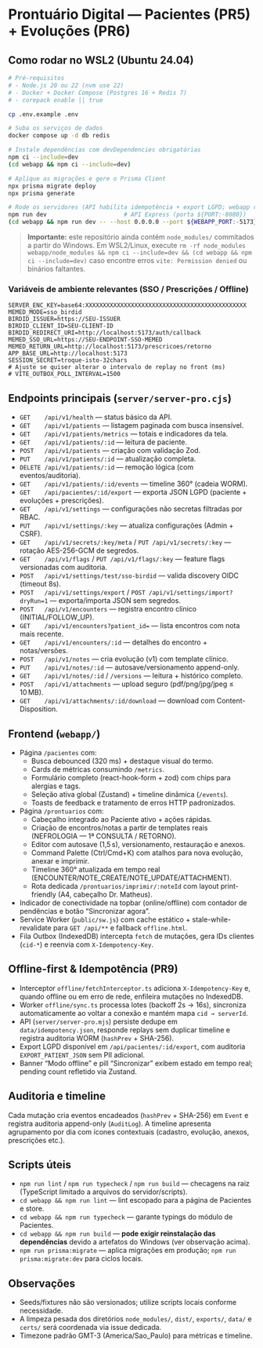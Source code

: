 # Prontuário Digital — Pacientes (PR5) + Evoluções (PR6)

## Como rodar no WSL2 (Ubuntu 24.04)

```bash
# Pré-requisitos
# - Node.js 20 ou 22 (nvm use 22)
# - Docker + Docker Compose (Postgres 16 + Redis 7)
# - corepack enable || true

cp .env.example .env

# Suba os serviços de dados
docker compose up -d db redis

# Instale dependências com devDependencies obrigatórias
npm ci --include=dev
(cd webapp && npm ci --include=dev)

# Aplique as migrações e gere o Prisma Client
npx prisma migrate deploy
npx prisma generate

# Rode os servidores (API habilita idempotência + export LGPD; webapp registra Service Worker)
npm run dev                      # API Express (porta ${PORT:-8080})
(cd webapp && npm run dev -- --host 0.0.0.0 --port ${WEBAPP_PORT:-5173})
```

> **Importante:** este repositório ainda contém `node_modules/` commitados a partir do Windows.
> Em WSL2/Linux, execute `rm -rf node_modules webapp/node_modules && npm ci --include=dev && (cd webapp && npm ci --include=dev)`
> caso encontre erros `vite: Permission denied` ou binários faltantes.

### Variáveis de ambiente relevantes (SSO / Prescrições / Offline)

```
SERVER_ENC_KEY=base64:XXXXXXXXXXXXXXXXXXXXXXXXXXXXXXXXXXXXXXXXXXXXXX
MEMED_MODE=sso_birdid
BIRDID_ISSUER=https://SEU-ISSUER
BIRDID_CLIENT_ID=SEU-CLIENT-ID
BIRDID_REDIRECT_URI=http://localhost:5173/auth/callback
MEMED_SSO_URL=https://SEU-ENDPOINT-SSO-MEMED
MEMED_RETURN_URL=http://localhost:5173/prescricoes/retorno
APP_BASE_URL=http://localhost:5173
SESSION_SECRET=troque-isto-32chars
# Ajuste se quiser alterar o intervalo de replay no front (ms)
# VITE_OUTBOX_POLL_INTERVAL=1500
```

## Endpoints principais (`server/server-pro.cjs`)

- `GET    /api/v1/health` — status básico da API.
- `GET    /api/v1/patients` — listagem paginada com busca insensível.
- `GET    /api/v1/patients/metrics` — totais e indicadores da tela.
- `GET    /api/v1/patients/:id` — leitura de paciente.
- `POST   /api/v1/patients` — criação com validação Zod.
- `PUT    /api/v1/patients/:id` — atualização completa.
- `DELETE /api/v1/patients/:id` — remoção lógica (com eventos/auditoria).
- `GET    /api/v1/patients/:id/events` — timeline 360° (cadeia WORM).
- `GET    /api/pacientes/:id/export` — exporta JSON LGPD (paciente + evoluções + prescrições).
- `GET    /api/v1/settings` — configurações não secretas filtradas por RBAC.
- `PUT    /api/v1/settings/:key` — atualiza configurações (Admin + CSRF).
- `GET    /api/v1/secrets/:key/meta` / `PUT /api/v1/secrets/:key` — rotação AES-256-GCM de segredos.
- `GET    /api/v1/flags` / `PUT /api/v1/flags/:key` — feature flags versionadas com auditoria.
- `POST   /api/v1/settings/test/sso-birdid` — valida discovery OIDC (timeout 8s).
- `POST   /api/v1/settings/export` / `POST /api/v1/settings/import?dryRun=1` — exporta/importa JSON sem segredos.
- `POST   /api/v1/encounters` — registra encontro clínico (INITIAL/FOLLOW_UP).
- `GET    /api/v1/encounters?patient_id=` — lista encontros com nota mais recente.
- `GET    /api/v1/encounters/:id` — detalhes do encontro + notas/versões.
- `POST   /api/v1/notes` — cria evolução (v1) com template clínico.
- `PUT    /api/v1/notes/:id` — autosave/versionamento append-only.
- `GET    /api/v1/notes/:id` / `/versions` — leitura + histórico completo.
- `POST   /api/v1/attachments` — upload seguro (pdf/png/jpg/jpeg ≤ 10 MB).
- `GET    /api/v1/attachments/:id/download` — download com Content-Disposition.

## Frontend (`webapp/`)

- Página `/pacientes` com:
  - Busca debounced (320 ms) + destaque visual do termo.
  - Cards de métricas consumindo `/metrics`.
  - Formulário completo (react-hook-form + zod) com chips para alergias e tags.
  - Seleção ativa global (Zustand) + timeline dinâmica (`/events`).
  - Toasts de feedback e tratamento de erros HTTP padronizados.
- Página `/prontuarios` com:
  - Cabeçalho integrado ao Paciente ativo + ações rápidas.
  - Criação de encontros/notas a partir de templates reais (NEFROLOGIA — 1ª CONSULTA / RETORNO).
  - Editor com autosave (1,5 s), versionamento, restauração e anexos.
  - Command Palette (Ctrl/Cmd+K) com atalhos para nova evolução, anexar e imprimir.
  - Timeline 360° atualizada em tempo real (ENCOUNTER/NOTE_CREATE/NOTE_UPDATE/ATTACHMENT).
  - Rota dedicada `/prontuarios/imprimir/:noteId` com layout print-friendly (A4, cabeçalho Dr. Matheus).
- Indicador de conectividade na topbar (online/offline) com contador de pendências e botão “Sincronizar agora”.
- Service Worker (`public/sw.js`) com cache estático + stale-while-revalidate para `GET /api/**` e fallback `offline.html`.
- Fila Outbox (IndexedDB) intercepta `fetch` de mutações, gera IDs clientes (`cid-*`) e reenvia com `X-Idempotency-Key`.

## Offline-first & Idempotência (PR9)

- Interceptor `offline/fetchInterceptor.ts` adiciona `X-Idempotency-Key` e, quando offline ou em erro de rede, enfileira mutações no IndexedDB.
- Worker `offline/sync.ts` processa lotes (backoff 2s → 16s), sincroniza automaticamente ao voltar a conexão e mantém mapa `cid → serverId`.
- API (`server/server-pro.mjs`) persiste dedupe em `data/idempotency.json`, responde replays sem duplicar timeline e registra auditoria WORM (`hashPrev` + SHA-256).
- Export LGPD disponível em `/api/pacientes/:id/export`, com auditoria `EXPORT_PATIENT_JSON` sem PII adicional.
- Banner “Modo offline” e pill “Sincronizar” exibem estado em tempo real; pending count refletido via Zustand.

## Auditoria e timeline

Cada mutação cria eventos encadeados (`hashPrev` + SHA-256) em `Event` e registra auditoria append-only (`AuditLog`).
A timeline apresenta agrupamento por dia com ícones contextuais (cadastro, evolução, anexos, prescrições etc.).

## Scripts úteis

- `npm run lint` / `npm run typecheck` / `npm run build` — checagens na raiz (TypeScript limitado a arquivos do servidor/scripts).
- `cd webapp && npm run lint` — lint escopado para a página de Pacientes e store.
- `cd webapp && npm run typecheck` — garante typings do módulo de Pacientes.
- `cd webapp && npm run build` — **pode exigir reinstalação das dependências** devido a artefatos do Windows (ver observação acima).
- `npm run prisma:migrate` — aplica migrações em produção; `npm run prisma:migrate:dev` para ciclos locais.

## Observações

- Seeds/fixtures não são versionados; utilize scripts locais conforme necessidade.
- A limpeza pesada dos diretórios `node_modules/`, `dist/`, `exports/`, `data/` e `certs/` será coordenada via issue dedicada.
- Timezone padrão GMT-3 (America/Sao_Paulo) para métricas e timeline.
